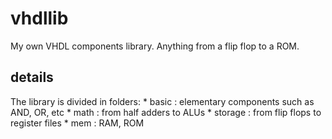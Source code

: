 # vhdllib
My own VHDL components library.  Anything from a flip flop to a ROM.

## details
The library is divided in folders:
    * basic : elementary components such as AND, OR, etc
    * math : from half adders to ALUs
    * storage : from flip flops to register files
    * mem : RAM, ROM
